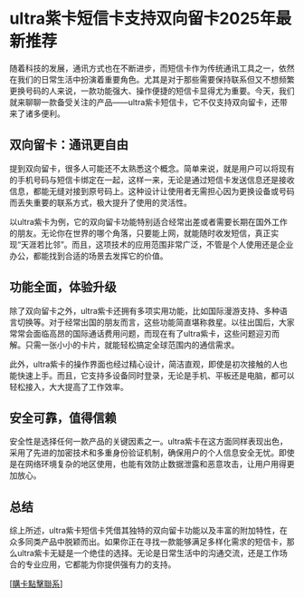 # ultra紫卡短信卡支持双向留卡2025年最新推荐

随着科技的发展，通讯方式也在不断进步，而短信卡作为传统通讯工具之一，依然在我们的日常生活中扮演着重要角色。尤其是对于那些需要保持联系但又不想频繁更换号码的人来说，一款功能强大、操作便捷的短信卡显得尤为重要。今天，我们就来聊聊一款备受关注的产品——ultra紫卡短信卡，它不仅支持双向留卡，还带来了诸多便利。

## 双向留卡：通讯更自由

提到双向留卡，很多人可能还不太熟悉这个概念。简单来说，就是用户可以将现有的手机号码与短信卡绑定在一起，这样一来，无论是通过短信卡发送信息还是接收信息，都能无缝对接到原号码上。这种设计让使用者无需担心因为更换设备或号码而丢失重要的联系方式，极大提升了使用的灵活性。

以ultra紫卡为例，它的双向留卡功能特别适合经常出差或者需要长期在国外工作的朋友。无论你在世界的哪个角落，只要能上网，就能随时收发短信，真正实现“天涯若比邻”。而且，这项技术的应用范围非常广泛，不管是个人使用还是企业办公，都能找到合适的场景去发挥它的价值。

## 功能全面，体验升级

除了双向留卡之外，ultra紫卡还拥有多项实用功能，比如国际漫游支持、多种语言切换等。对于经常出国的朋友而言，这些功能简直堪称救星。以往出国后，大家常常会面临高昂的国际通话费用问题，而现在有了ultra紫卡，这些问题迎刃而解。只需一张小小的卡片，就能轻松搞定全球范围内的通信需求。

此外，ultra紫卡的操作界面也经过精心设计，简洁直观，即使是初次接触的人也能快速上手。而且，它支持多设备同时登录，无论是手机、平板还是电脑，都可以轻松接入，大大提高了工作效率。

## 安全可靠，值得信赖

安全性是选择任何一款产品的关键因素之一。ultra紫卡在这方面同样表现出色，采用了先进的加密技术和多重身份验证机制，确保用户的个人信息安全无忧。即使是在网络环境复杂的地区使用，也能有效防止数据泄露和恶意攻击，让用户用得更加放心。

## 总结

综上所述，ultra紫卡短信卡凭借其独特的双向留卡功能以及丰富的附加特性，在众多同类产品中脱颖而出。如果你正在寻找一款能够满足多样化需求的短信卡，那么ultra紫卡无疑是一个绝佳的选择。无论是日常生活中的沟通交流，还是工作场合的专业应用，它都能为你提供强有力的支持。

[[購卡點擊聯系](https://t.me/s/SXDXQF)]